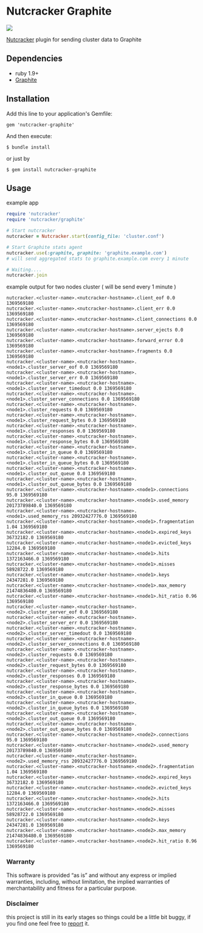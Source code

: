 Nutcracker Graphite
==================
<a href="https://rubygems.org/gems/nutcracker-graphite"><img src=https://fury-badge.herokuapp.com/rb/nutcracker-graphite.png></a>

[Nutcracker](https://github.com/kontera-technologies/nutcracker) plugin for sending cluster data to Graphite

## Dependencies
- ruby 1.9+
- [Graphite](http://graphite.wikidot.com/)

## Installation 
Add this line to your application's Gemfile:
```
gem 'nutcracker-graphite'
```

And then execute:
```
$ bundle install
```

or just by
```
$ gem install nutcracker-graphite
```

## Usage
example app
```ruby
require 'nutcracker'
require 'nutcracker/graphite'

# Start nutcracker
nutcracker = Nutcracker.start(config_file: 'cluster.conf')

# Start Graphite stats agent
nutcracker.use(:graphite, graphite: 'graphite.example.com')
# will send aggregated stats to graphite.example.com every 1 minute

# Waiting....
nutcracker.join
```

example output for two nodes cluster ( will be send every 1 minute )
```
nutcracker.<cluster-name>.<nutcracker-hostname>.client_eof 0.0 1369569180
nutcracker.<cluster-name>.<nutcracker-hostname>.client_err 0.0 1369569180
nutcracker.<cluster-name>.<nutcracker-hostname>.client_connections 0.0 1369569180
nutcracker.<cluster-name>.<nutcracker-hostname>.server_ejects 0.0 1369569180
nutcracker.<cluster-name>.<nutcracker-hostname>.forward_error 0.0 1369569180
nutcracker.<cluster-name>.<nutcracker-hostname>.fragments 0.0 1369569180
nutcracker.<cluster-name>.<nutcracker-hostname>.<node1>.cluster_server_eof 0.0 1369569180
nutcracker.<cluster-name>.<nutcracker-hostname>.<node1>.cluster_server_err 0.0 1369569180
nutcracker.<cluster-name>.<nutcracker-hostname>.<node1>.cluster_server_timedout 0.0 1369569180
nutcracker.<cluster-name>.<nutcracker-hostname>.<node1>.cluster_server_connections 0.0 1369569180
nutcracker.<cluster-name>.<nutcracker-hostname>.<node1>.cluster_requests 0.0 1369569180
nutcracker.<cluster-name>.<nutcracker-hostname>.<node1>.cluster_request_bytes 0.0 1369569180
nutcracker.<cluster-name>.<nutcracker-hostname>.<node1>.cluster_responses 0.0 1369569180
nutcracker.<cluster-name>.<nutcracker-hostname>.<node1>.cluster_response_bytes 0.0 1369569180
nutcracker.<cluster-name>.<nutcracker-hostname>.<node1>.cluster_in_queue 0.0 1369569180
nutcracker.<cluster-name>.<nutcracker-hostname>.<node1>.cluster_in_queue_bytes 0.0 1369569180
nutcracker.<cluster-name>.<nutcracker-hostname>.<node1>.cluster_out_queue 0.0 1369569180
nutcracker.<cluster-name>.<nutcracker-hostname>.<node1>.cluster_out_queue_bytes 0.0 1369569180
nutcracker.<cluster-name>.<nutcracker-hostname>.<node1>.connections 95.0 1369569180
nutcracker.<cluster-name>.<nutcracker-hostname>.<node1>.used_memory 20173789840.0 1369569180
nutcracker.<cluster-name>.<nutcracker-hostname>.<node1>.used_memory_rss 20932427776.0 1369569180
nutcracker.<cluster-name>.<nutcracker-hostname>.<node1>.fragmentation 1.04 1369569180
nutcracker.<cluster-name>.<nutcracker-hostname>.<node1>.expired_keys 36732182.0 1369569180
nutcracker.<cluster-name>.<nutcracker-hostname>.<node1>.evicted_keys 12284.0 1369569180
nutcracker.<cluster-name>.<nutcracker-hostname>.<node1>.hits 1372163466.0 1369569180
nutcracker.<cluster-name>.<nutcracker-hostname>.<node1>.misses 58928722.0 1369569180
nutcracker.<cluster-name>.<nutcracker-hostname>.<node1>.keys 24347281.0 1369569180
nutcracker.<cluster-name>.<nutcracker-hostname>.<node1>.max_memory 21474836480.0 1369569180
nutcracker.<cluster-name>.<nutcracker-hostname>.<node1>.hit_ratio 0.96 1369569180
nutcracker.<cluster-name>.<nutcracker-hostname>.<node2>.cluster_server_eof 0.0 1369569180
nutcracker.<cluster-name>.<nutcracker-hostname>.<node2>.cluster_server_err 0.0 1369569180
nutcracker.<cluster-name>.<nutcracker-hostname>.<node2>.cluster_server_timedout 0.0 1369569180
nutcracker.<cluster-name>.<nutcracker-hostname>.<node2>.cluster_server_connections 0.0 1369569180
nutcracker.<cluster-name>.<nutcracker-hostname>.<node2>.cluster_requests 0.0 1369569180
nutcracker.<cluster-name>.<nutcracker-hostname>.<node2>.cluster_request_bytes 0.0 1369569180
nutcracker.<cluster-name>.<nutcracker-hostname>.<node2>.cluster_responses 0.0 1369569180
nutcracker.<cluster-name>.<nutcracker-hostname>.<node2>.cluster_response_bytes 0.0 1369569180
nutcracker.<cluster-name>.<nutcracker-hostname>.<node2>.cluster_in_queue 0.0 1369569180
nutcracker.<cluster-name>.<nutcracker-hostname>.<node2>.cluster_in_queue_bytes 0.0 1369569180
nutcracker.<cluster-name>.<nutcracker-hostname>.<node2>.cluster_out_queue 0.0 1369569180
nutcracker.<cluster-name>.<nutcracker-hostname>.<node2>.cluster_out_queue_bytes 0.0 1369569180
nutcracker.<cluster-name>.<nutcracker-hostname>.<node2>.connections 95.0 1369569180
nutcracker.<cluster-name>.<nutcracker-hostname>.<node2>.used_memory 20173789840.0 1369569180
nutcracker.<cluster-name>.<nutcracker-hostname>.<node2>.used_memory_rss 20932427776.0 1369569180
nutcracker.<cluster-name>.<nutcracker-hostname>.<node2>.fragmentation 1.04 1369569180
nutcracker.<cluster-name>.<nutcracker-hostname>.<node2>.expired_keys 36732182.0 1369569180
nutcracker.<cluster-name>.<nutcracker-hostname>.<node2>.evicted_keys 12284.0 1369569180
nutcracker.<cluster-name>.<nutcracker-hostname>.<node2>.hits 1372163466.0 1369569180
nutcracker.<cluster-name>.<nutcracker-hostname>.<node2>.misses 58928722.0 1369569180
nutcracker.<cluster-name>.<nutcracker-hostname>.<node2>.keys 24347281.0 1369569180
nutcracker.<cluster-name>.<nutcracker-hostname>.<node2>.max_memory 21474836480.0 1369569180
nutcracker.<cluster-name>.<nutcracker-hostname>.<node2>.hit_ratio 0.96 1369569180
```

### Warranty
This software is provided “as is” and without any express or implied warranties, including, without limitation, the implied warranties of merchantability and fitness for a particular purpose.

### Disclaimer
this project is still in its early stages so things could be a little bit buggy, if you find one feel free to [report](https://github.com/kontera-technologies/nutcracker-graphite/issues) it.
